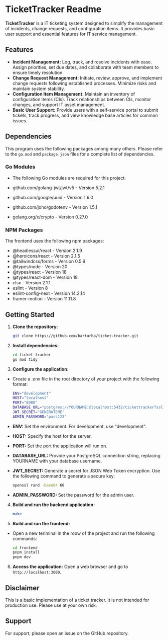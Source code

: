 # TicketTracker Readme

**TicketTracker** is a IT ticketing system designed to simplify the management of incidents, change requests, and configuration items. It provides basic user support and essential features for IT service management.

## Features

- **Incident Management:** Log, track, and resolve incidents with ease. Assign priorities, set due dates, and collaborate with team members to ensure timely resolution.
- **Change Request Management:** Initiate, review, approve, and implement change requests following established processes. Minimize risks and maintain system stability.
- **Configuration Item Management:** Maintain an inventory of configuration items (CIs). Track relationships between CIs, monitor changes, and support IT asset management.
- **Basic User Support:** Provide users with a self-service portal to submit tickets, track progress, and view knowledge base articles for common issues.

## Dependencies

This program uses the following packages among many others. Please refer to the `go.mod` and `package.json` files for a complete list of dependencies.

### Go Modules

- The following Go modules are required for this project:

- github.com/golang-jwt/jwt/v5 - Version 5.2.1
- github.com/google/uuid - Version 1.6.0
- github.com/joho/godotenv - Version 1.5.1
- golang.org/x/crypto - Version 0.27.0

### NPM Packages

The frontend uses the following npm packages:

- @headlessui/react - Version 2.1.9
- @heroicons/react - Version 2.1.5
- @tailwindcss/forms - Version 0.5.9
- @types/node - Version 20
- @types/react - Version 18
- @types/react-dom - Version 18
- clsx - Version 2.1.1
- eslint - Version 8
- eslint-config-next - Version 14.2.14
- framer-motion - Version 11.11.8

## Getting Started

1. **Clone the repository:**

   ```bash
   git clone https://github.com/barturba/ticket-tracker.git
   ```

2. **Install dependencies:**

   ```bash
   cd ticket-tracker
   go mod tidy
   ```

3. **Configure the application:**

- Create a .env file in the root directory of your project with the following format:

  ```bash .env
  ENV="development"
  HOST="localhost"
  PORT="8080"
  DATABASE_URL="postgres://YOURNAME:@localhost:5432/tickettracker?sslmode=disable"
  JWT_SECRET="GENERATEME"
  ADMIN_PASSWORD="pass123"
  ```

- **ENV:** Set the environment. For development, use "development".
- **HOST:** Specify the host for the server.
- **PORT:** Set the port the application will run on.
- **DATABASE_URL:** Provide your PostgreSQL connection string, replacing YOURNAME with your database username.
- **JWT_SECRET:** Generate a secret for JSON Web Token encryption. Use the following command to generate a secure key:

  ```bash
  openssl rand -base64 60
  ```

- **ADMIN_PASSWORD:** Set the password for the admin user.

4. **Build and run the backend application:**

   ```bash
   make
   ```

5. **Build and run the frontend:**

- Open a new teriminal in the roow of the project and run the following commands:

  ```bash
  cd frontend
  pnpm install
  pnpm dev
  ```

6. **Access the application:** Open a web browser and go to `http://localhost:3000`.

## Disclaimer

This is a basic implementation of a ticket tracker. It is not intended for production use. Please use at your own risk.

## Support

For support, please open an issue on the GitHub repository.
